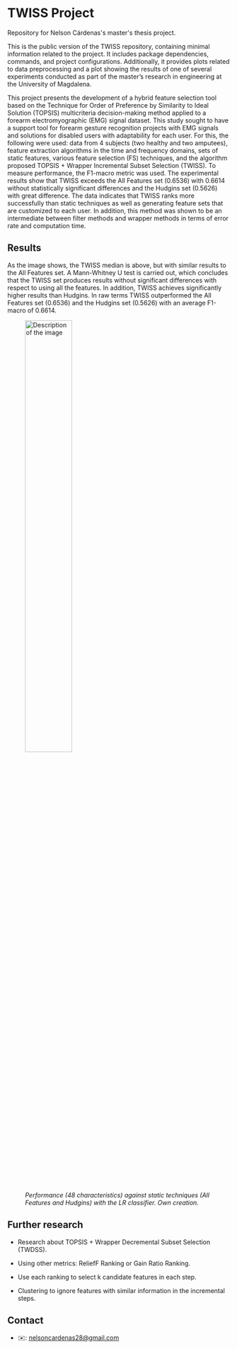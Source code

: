 # TWISS Project

Repository for Nelson Cárdenas's master's thesis project.

This is the public version of the TWISS repository, containing minimal information related to the project. It includes package dependencies, commands, and project configurations. Additionally, it provides plots related to data preprocessing and a plot showing the results of one of several experiments conducted as part of the master’s research in engineering at the University of Magdalena.

This project presents the development of a hybrid feature selection tool based on the Technique for Order of Preference by Similarity to Ideal Solution (TOPSIS) multicriteria decision-making method applied to a forearm electromyographic (EMG) signal dataset. This study sought to have a support tool for forearm gesture recognition projects with EMG signals and solutions for disabled users with adaptability for each user. For this, the following were used: data from 4 subjects (two healthy and two amputees), feature extraction algorithms in the time and frequency domains, sets of static features, various feature selection (FS) techniques, and the algorithm proposed TOPSIS + Wrapper Incremental Subset Selection (TWISS). To measure performance, the F1-macro metric was used. The experimental results show that TWISS exceeds the All Features set (0.6536) with 0.6614 without statistically significant differences and the Hudgins set (0.5626) with great difference. The data indicates that TWISS ranks more successfully than static techniques as well as generating feature sets that are customized to each user. In addition, this method was shown to be an intermediate between filter methods and wrapper methods in terms of error rate and computation time.


## Results

As the image shows, the TWISS median is above, but with similar results to the All Features set. A Mann-Whitney U test is carried out, which concludes that the TWISS set produces results without significant differences with respect to using all the features. In addition, TWISS achieves significantly higher results than Hudgins. In raw terms TWISS outperformed the All Features set (0.6536) and the Hudgins set (0.5626) with an average F1-macro of 0.6614.

<figure>
  <img src="https://github.com/user-attachments/assets/cca1c5c3-0373-4742-87b7-6761e307b3e3" alt="Description of the image" style="width: 50%; height: auto;"">
  <figcaption>
    <br><i>Performance (48 characteristics) against static techniques (All Features and Hudgins) with the LR classifier. Own creation.</i>
  </figcaption>
</figure>

## Further research

- Research about TOPSIS + Wrapper Decremental Subset Selection (TWDSS).

- Using other metrics: ReliefF Ranking or Gain Ratio Ranking.

- Use each ranking to select k candidate features in each step.

- Clustering to ignore features with similar information in the incremental steps.

## Contact

- ✉️: nelsoncardenas28@gmail.com
